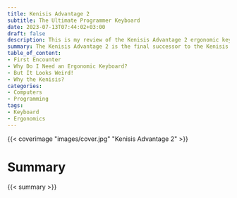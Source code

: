 ```yaml
---
title: Kenisis Advantage 2
subtitle: The Ultimate Programmer Keyboard
date: 2023-07-13T07:44:02+03:00
draft: false
description: This is my review of the Kenisis Advantage 2 ergonomic keyboard.
summary: The Kenisis Advantage 2 is the final successor to the Kenisis Advantage line. It is the apex of ergonomic keyboards. Loved by writers and programmers from all around the world. If you have wrist or arm pains while typing, then look no further. If you spend countless hours in front of your computer typing, then this is for you. This mechanical keyboard is built with ergonomics and speed in mind. No more finger twisting key combinations, or over-reaching pinkie strokes. Your long forgotten thumbs will awaken from their deep space slumber and help you reach new combinations.
table_of_content:
- First Encounter
- Why Do I Need an Ergonomic Keyboard?
- But It Looks Weird!
- Why the Kenisis?
categories:
- Computers
- Programming
tags:
- Keyboard
- Ergonomics
---
```

{{< coverimage "images/cover.jpg" "Kenisis Advantage 2" >}}

# Summary
{{< summary >}}
